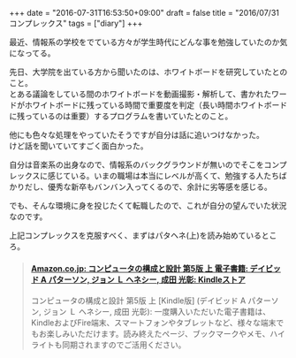 +++
date = "2016-07-31T16:53:50+09:00"
draft = false
title = "2016/07/31 コンプレックス"
tags = ["diary"]
+++


最近、情報系の学校をでている方々が学生時代にどんな事を勉強していたのか気になってる。
<!--more-->
先日、大学院を出ている方から聞いたのは、ホワイトボードを研究していたとのこと。  
とある議論をしている間のホワイトボードを動画撮影・解析して、書かれたワードがホワイトボードに残っている時間で重要度を判定（長い時間ホワイトボードに残っているのは重要）するプログラムを書いていたとのこと。

他にも色々な処理をやっていたそうですが自分は話に追いつけなかった。  
けど話を聞いていてすごく面白かった。

自分は音楽系の出身なので、情報系のバックグラウンドが無いのでそこをコンプレックスに感じている。いまの職場は本当にレベルが高くて、勉強する人たちばかりだし、優秀な新卒もバンバン入ってくるので、余計に劣等感を感じる。

でも、そんな環境に身を投じたくて転職したので、これが自分の望んでいた状況なのです。

上記コンプレックスを克服すべく、まずはパタヘネ(上)を読み始めているところ。

<blockquote class="embedly-card" data-card-key="916e111541fe433792c1330eb7eba55b" data-card-type="article"><h4><a href="https://www.amazon.co.jp/%E3%82%B3%E3%83%B3%E3%83%94%E3%83%A5%E3%83%BC%E3%82%BF%E3%81%AE%E6%A7%8B%E6%88%90%E3%81%A8%E8%A8%AD%E8%A8%88-%E7%AC%AC5%E7%89%88-%E4%B8%8A-%E3%83%87%E3%82%A4%E3%83%93%E3%83%83%E3%83%89-%E3%83%91%E3%82%BF%E3%83%BC%E3%82%BD%E3%83%B3-ebook/dp/B00UJ42A0K/ref=sr_1_1?ie=UTF8&qid=1469953536&sr=8-1&keywords=%E3%83%91%E3%82%BF%E3%83%98%E3%83%8D">Amazon.co.jp: コンピュータの構成と設計 第5版 上 電子書籍: デイビッド A パターソン, ジョン Ｌ ヘネシー, 成田 光彰: Kindleストア</a></h4><p>コンピュータの構成と設計 第5版 上 [Kindle版] (デイビッド A パターソン, ジョン Ｌ ヘネシー, 成田 光彰): 一度購入いただいた電子書籍は、KindleおよびFire端末、スマートフォンやタブレットなど、様々な端末でもお楽しみいただけます。読み終えたページ、ブックマークやメモ、ハイライトも同期されますのでご活用ください。</p></blockquote>
<script async src="//cdn.embedly.com/widgets/platform.js" charset="UTF-8"></script>

